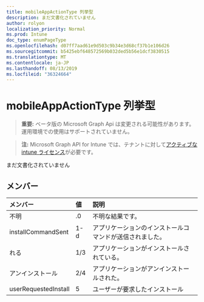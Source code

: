 ```yaml
---
title: mobileAppActionType 列挙型
description: まだ文書化されていません
author: rolyon
localization_priority: Normal
ms.prod: Intune
doc_type: enumPageType
ms.openlocfilehash: d07ff7aad61e9d503c9b34e3d68cf37b1e106d26
ms.sourcegitcommit: b5425ebf648572569b032ded5b56e1dcf3830515
ms.translationtype: MT
ms.contentlocale: ja-JP
ms.lasthandoff: 08/13/2019
ms.locfileid: "36324664"
---
```

# <a name="mobileappactiontype-enum-type"></a>mobileAppActionType 列挙型

> **重要:** ベータ版の Microsoft Graph Api は変更される可能性があります。運用環境での使用はサポートされていません。

> **注:** Microsoft Graph API for Intune では、テナントに対して[アクティブな intune ライセンス](https://go.microsoft.com/fwlink/?linkid=839381)が必要です。

まだ文書化されていません

## <a name="members"></a>メンバー
|メンバー|値|説明|
|:---|:---|:---|
|不明|.0|不明な結果です。|
|installCommandSent|1-d|アプリケーションのインストールコマンドが送信されました。|
|れる|1/3|アプリケーションがインストールされている。|
|アンインストール|2/4|アプリケーションがアンインストールされた。|
|userRequestedInstall|5|ユーザーが要求したインストール|



